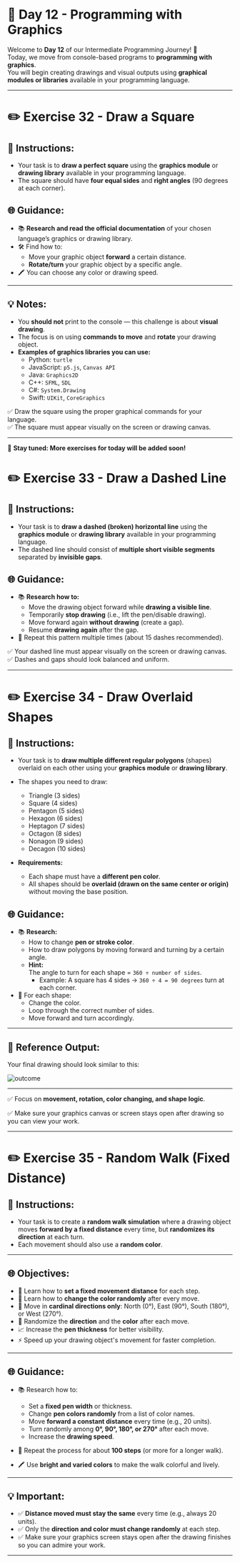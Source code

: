 # 🎨 Day 12 - Programming with Graphics

Welcome to **Day 12** of our Intermediate Programming Journey! 🚀  
Today, we move from console-based programs to **programming with graphics**.  
You will begin creating drawings and visual outputs using **graphical modules or libraries** available in your programming language.

---

# ✏️ Exercise 32 - Draw a Square

## 📝 Instructions:

- Your task is to **draw a perfect square** using the **graphics module** or **drawing library** available in your programming language.  
- The square should have **four equal sides** and **right angles** (90 degrees at each corner).

## 🌐 Guidance:

- 📚 **Research and read the official documentation** of your chosen language’s graphics or drawing library.
- 🛠️ Find how to:
  - Move your graphic object **forward** a certain distance.
  - **Rotate/turn** your graphic object by a specific angle.
- 🖍️ You can choose any color or drawing speed.

---


## 💡 Notes:

- You **should not** print to the console — this challenge is about **visual drawing**.
- The focus is on using **commands to move** and **rotate** your drawing object.
- **Examples of graphics libraries you can use:**
  - Python: `turtle`
  - JavaScript: `p5.js`, `Canvas API`
  - Java: `Graphics2D`
  - C++: `SFML`, `SDL`
  - C#: `System.Drawing`
  - Swift: `UIKit`, `CoreGraphics`

✅ Draw the square using the proper graphical commands for your language.  
✅ The square must appear visually on the screen or drawing canvas.

---

🚀 **Stay tuned: More exercises for today will be added soon!**


# ✏️ Exercise 33 - Draw a Dashed Line

## 📝 Instructions:

- Your task is to **draw a dashed (broken) horizontal line** using the **graphics module** or **drawing library** available in your programming language.
- The dashed line should consist of **multiple short visible segments** separated by **invisible gaps**.

## 🌐 Guidance:

- 📚 **Research how to:**
  - Move the drawing object forward while **drawing a visible line**.
  - Temporarily **stop drawing** (i.e., lift the pen/disable drawing).
  - Move forward again **without drawing** (create a gap).
  - Resume **drawing again** after the gap.
- 🔁 Repeat this pattern multiple times (about 15 dashes recommended).

✅ Your dashed line must appear visually on the screen or drawing canvas.  
✅ Dashes and gaps should look balanced and uniform.

---


# ✏️ Exercise 34 - Draw Overlaid Shapes

## 📝 Instructions:

- Your task is to **draw multiple different regular polygons** (shapes) overlaid on each other using your **graphics module** or **drawing library**.
- The shapes you need to draw:
  - Triangle (3 sides)
  - Square (4 sides)
  - Pentagon (5 sides)
  - Hexagon (6 sides)
  - Heptagon (7 sides)
  - Octagon (8 sides)
  - Nonagon (9 sides)
  - Decagon (10 sides)

- **Requirements:**
  - Each shape must have a **different pen color**.
  - All shapes should be **overlaid (drawn on the same center or origin)** without moving the base position.

## 🌐 Guidance:

- 📚 **Research:**
  - How to change **pen or stroke color**.
  - How to draw polygons by moving forward and turning by a certain angle.
  - **Hint:**  
    The angle to turn for each shape = `360 ÷ number of sides`.
    - Example: A square has 4 sides → `360 ÷ 4 = 90 degrees` turn at each corner.
- 🔄 For each shape:
  - Change the color.
  - Loop through the correct number of sides.
  - Move forward and turn accordingly.

---

## 🎯 Reference Output:

Your final drawing should look similar to this:

![outcome](https://github.com/user-attachments/assets/f9062b9d-b34b-4fb4-94b0-a56936b28a31)


---

✅ Focus on **movement, rotation, color changing, and shape logic**.

✅ Make sure your graphics canvas or screen stays open after drawing so you can view your work.

---

# ✏️ Exercise 35 - Random Walk (Fixed Distance)

## 📝 Instructions:

- Your task is to create a **random walk simulation** where a drawing object moves **forward by a fixed distance** every time, but **randomizes its direction** at each turn.
- Each movement should also use a **random color**.

---

## 🌐 Objectives:

- 📏 Learn how to **set a fixed movement distance** for each step.
- 🎨 Learn how to **change the color randomly** after every move.
- 🧭 Move in **cardinal directions only**: North (0°), East (90°), South (180°), or West (270°).
- 🎲 Randomize the **direction** and the **color** after each move.
- 📈 Increase the **pen thickness** for better visibility.
- ⚡ Speed up your drawing object's movement for faster completion.

---

## 🌐 Guidance:

- 📚 Research how to:
  - Set a **fixed pen width** or thickness.
  - Change **pen colors randomly** from a list of color names.
  - Move **forward a constant distance** every time (e.g., 20 units).
  - Turn randomly among **0°, 90°, 180°, or 270°** after each move.
  - Increase the **drawing speed**.

- 🔁 Repeat the process for about **100 steps** (or more for a longer walk).
- 🖍️ Use **bright and varied colors** to make the walk colorful and lively.

---

## 💡 Important:
- ✅ **Distance moved must stay the same** every time (e.g., always 20 units).
- ✅ Only the **direction and color must change randomly** at each step.
- ✅ Make sure your graphics screen stays open after the drawing finishes so you can admire your work.



---



